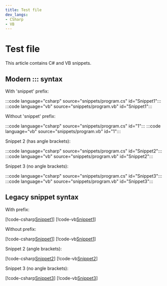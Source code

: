 ```yaml
---
title: Test file
dev_langs:
- CSharp
- VB
---
```


# Test file

This article contains C# and VB snippets.

## Modern ::: syntax

With 'snippet' prefix:

:::code language="csharp" source="snippets/program.cs" id="Snippet1":::
:::code language="vb" source="snippets/program.vb" id="Snippet1":::

Without 'snippet' prefix:

:::code language="csharp" source="snippets/program.cs" id="1":::
:::code language="vb" source="snippets/program.vb" id="1":::

Snippet 2 (has angle brackets):

:::code language="csharp" source="snippets/program.cs" id="Snippet2":::
:::code language="vb" source="snippets/program.vb" id="Snippet2":::

Snippet 3 (no angle brackets):

:::code language="csharp" source="snippets/program.cs" id="Snippet3":::
:::code language="vb" source="snippets/program.vb" id="Snippet3":::

## Legacy snippet syntax

With prefix:

[!code-csharp[Snippet1](snippets/program.cs#Snippet1)]
[!code-vb[Snippet1](snippets/program.vb#Snippet1)]

Without prefix:

[!code-csharp[Snippet1](snippets/program.cs#1)]
[!code-vb[Snippet1](snippets/program.vb#1)]

Snippet 2 (angle brackets):

[!code-csharp[Snippet2](snippets/program.cs#Snippet2)]
[!code-vb[Snippet2](snippets/program.vb#Snippet2)]

Snippet 3 (no angle brackets):

[!code-csharp[Snippet3](snippets/program.cs#Snippet3)]
[!code-vb[Snippet3](snippets/program.vb#Snippet3)]
